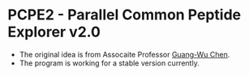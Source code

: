 # PCPE2 - Parallel Common Peptide Explorer v2.0

* The original idea is from Assocaite Professor [Guang-Wu Chen](http://rcevi.cgu.edu.tw/files/14-1065-4045,r639-1.php).
* The program is working for a stable version currently.

